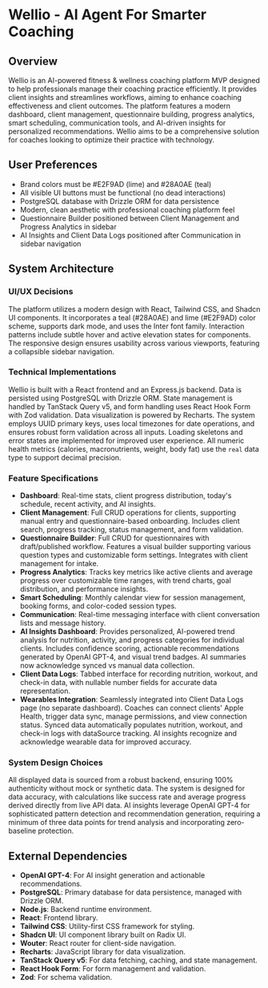 # Wellio - AI Agent For Smarter Coaching

## Overview
Wellio is an AI-powered fitness & wellness coaching platform MVP designed to help professionals manage their coaching practice efficiently. It provides client insights and streamlines workflows, aiming to enhance coaching effectiveness and client outcomes. The platform features a modern dashboard, client management, questionnaire building, progress analytics, smart scheduling, communication tools, and AI-driven insights for personalized recommendations. Wellio aims to be a comprehensive solution for coaches looking to optimize their practice with technology.

## User Preferences
- Brand colors must be #E2F9AD (lime) and #28A0AE (teal)
- All visible UI buttons must be functional (no dead interactions)
- PostgreSQL database with Drizzle ORM for data persistence
- Modern, clean aesthetic with professional coaching platform feel
- Questionnaire Builder positioned between Client Management and Progress Analytics in sidebar
- AI Insights and Client Data Logs positioned after Communication in sidebar navigation

## System Architecture

### UI/UX Decisions
The platform utilizes a modern design with React, Tailwind CSS, and Shadcn UI components. It incorporates a teal (#28A0AE) and lime (#E2F9AD) color scheme, supports dark mode, and uses the Inter font family. Interaction patterns include subtle hover and active elevation states for components. The responsive design ensures usability across various viewports, featuring a collapsible sidebar navigation.

### Technical Implementations
Wellio is built with a React frontend and an Express.js backend. Data is persisted using PostgreSQL with Drizzle ORM. State management is handled by TanStack Query v5, and form handling uses React Hook Form with Zod validation. Data visualization is powered by Recharts. The system employs UUID primary keys, uses local timezones for date operations, and ensures robust form validation across all inputs. Loading skeletons and error states are implemented for improved user experience. All numeric health metrics (calories, macronutrients, weight, body fat) use the `real` data type to support decimal precision.

### Feature Specifications
- **Dashboard**: Real-time stats, client progress distribution, today's schedule, recent activity, and AI insights.
- **Client Management**: Full CRUD operations for clients, supporting manual entry and questionnaire-based onboarding. Includes client search, progress tracking, status management, and form validation.
- **Questionnaire Builder**: Full CRUD for questionnaires with draft/published workflow. Features a visual builder supporting various question types and customizable form settings. Integrates with client management for intake.
- **Progress Analytics**: Tracks key metrics like active clients and average progress over customizable time ranges, with trend charts, goal distribution, and performance insights.
- **Smart Scheduling**: Monthly calendar view for session management, booking forms, and color-coded session types.
- **Communication**: Real-time messaging interface with client conversation lists and message history.
- **AI Insights Dashboard**: Provides personalized, AI-powered trend analysis for nutrition, activity, and progress categories for individual clients. Includes confidence scoring, actionable recommendations generated by OpenAI GPT-4, and visual trend badges. AI summaries now acknowledge synced vs manual data collection.
- **Client Data Logs**: Tabbed interface for recording nutrition, workout, and check-in data, with nullable number fields for accurate data representation.
- **Wearables Integration**: Seamlessly integrated into Client Data Logs page (no separate dashboard). Coaches can connect clients' Apple Health, trigger data sync, manage permissions, and view connection status. Synced data automatically populates nutrition, workout, and check-in logs with dataSource tracking. AI insights recognize and acknowledge wearable data for improved accuracy.

### System Design Choices
All displayed data is sourced from a robust backend, ensuring 100% authenticity without mock or synthetic data. The system is designed for data accuracy, with calculations like success rate and average progress derived directly from live API data. AI insights leverage OpenAI GPT-4 for sophisticated pattern detection and recommendation generation, requiring a minimum of three data points for trend analysis and incorporating zero-baseline protection.

## External Dependencies
- **OpenAI GPT-4**: For AI insight generation and actionable recommendations.
- **PostgreSQL**: Primary database for data persistence, managed with Drizzle ORM.
- **Node.js**: Backend runtime environment.
- **React**: Frontend library.
- **Tailwind CSS**: Utility-first CSS framework for styling.
- **Shadcn UI**: UI component library built on Radix UI.
- **Wouter**: React router for client-side navigation.
- **Recharts**: JavaScript library for data visualization.
- **TanStack Query v5**: For data fetching, caching, and state management.
- **React Hook Form**: For form management and validation.
- **Zod**: For schema validation.